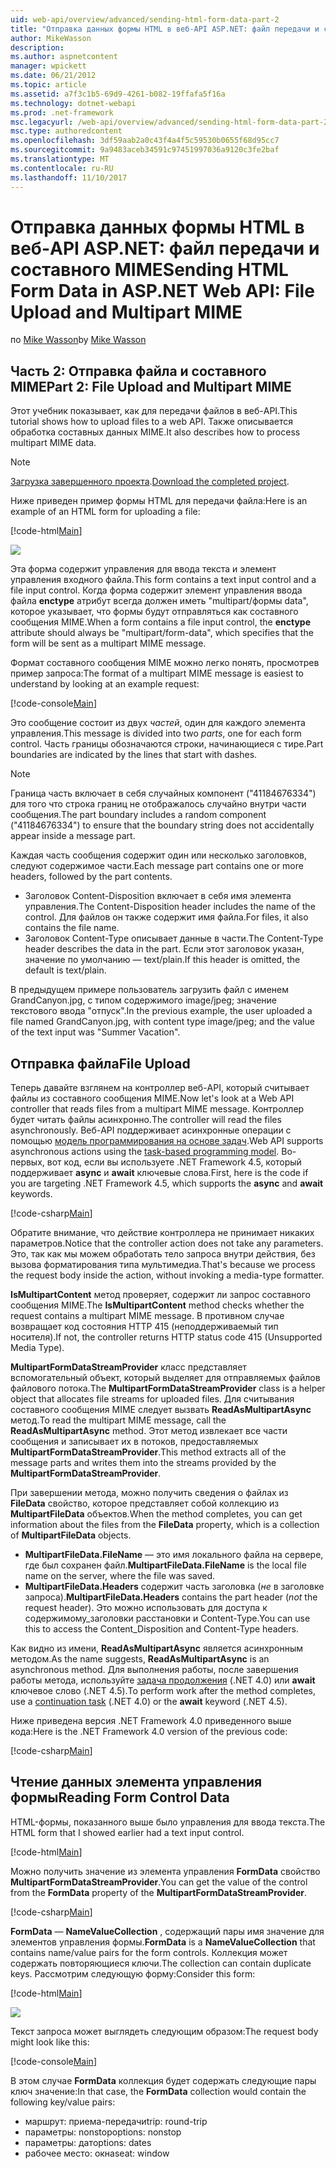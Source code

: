 ```yaml
---
uid: web-api/overview/advanced/sending-html-form-data-part-2
title: "Отправка данных формы HTML в веб-API ASP.NET: файл передачи и составного MIME | Документы Microsoft"
author: MikeWasson
description: 
ms.author: aspnetcontent
manager: wpickett
ms.date: 06/21/2012
ms.topic: article
ms.assetid: a7f3c1b5-69d9-4261-b082-19ffafa5f16a
ms.technology: dotnet-webapi
ms.prod: .net-framework
msc.legacyurl: /web-api/overview/advanced/sending-html-form-data-part-2
msc.type: authoredcontent
ms.openlocfilehash: 3df59aab2a0c43f4a4f5c59530b0655f68d95cc7
ms.sourcegitcommit: 9a9483aceb34591c97451997036a9120c3fe2baf
ms.translationtype: MT
ms.contentlocale: ru-RU
ms.lasthandoff: 11/10/2017
---
```

<a name="sending-html-form-data-in-aspnet-web-api-file-upload-and-multipart-mime"></a><span data-ttu-id="76454-102">Отправка данных формы HTML в веб-API ASP.NET: файл передачи и составного MIME</span><span class="sxs-lookup"><span data-stu-id="76454-102">Sending HTML Form Data in ASP.NET Web API: File Upload and Multipart MIME</span></span>
====================
<span data-ttu-id="76454-103">по [Mike Wasson](https://github.com/MikeWasson)</span><span class="sxs-lookup"><span data-stu-id="76454-103">by [Mike Wasson](https://github.com/MikeWasson)</span></span>

## <a name="part-2-file-upload-and-multipart-mime"></a><span data-ttu-id="76454-104">Часть 2: Отправка файла и составного MIME</span><span class="sxs-lookup"><span data-stu-id="76454-104">Part 2: File Upload and Multipart MIME</span></span>

<span data-ttu-id="76454-105">Этот учебник показывает, как для передачи файлов в веб-API.</span><span class="sxs-lookup"><span data-stu-id="76454-105">This tutorial shows how to upload files to a web API.</span></span> <span data-ttu-id="76454-106">Также описывается обработка составных данных MIME.</span><span class="sxs-lookup"><span data-stu-id="76454-106">It also describes how to process multipart MIME data.</span></span>

> [!NOTE]
> <span data-ttu-id="76454-107">[Загрузка завершенного проекта](https://code.msdn.microsoft.com/ASPNET-Web-API-File-Upload-a8c0fb0d).</span><span class="sxs-lookup"><span data-stu-id="76454-107">[Download the completed project](https://code.msdn.microsoft.com/ASPNET-Web-API-File-Upload-a8c0fb0d).</span></span>


<span data-ttu-id="76454-108">Ниже приведен пример формы HTML для передачи файла:</span><span class="sxs-lookup"><span data-stu-id="76454-108">Here is an example of an HTML form for uploading a file:</span></span>

[!code-html[Main](sending-html-form-data-part-2/samples/sample1.html)]

![](sending-html-form-data-part-2/_static/image1.png)

<span data-ttu-id="76454-109">Эта форма содержит управления для ввода текста и элемент управления входного файла.</span><span class="sxs-lookup"><span data-stu-id="76454-109">This form contains a text input control and a file input control.</span></span> <span data-ttu-id="76454-110">Когда форма содержит элемент управления ввода файла **enctype** атрибут всегда должен иметь &quot;multipart/формы data&quot;, которое указывает, что формы будут отправляться как составного сообщения MIME.</span><span class="sxs-lookup"><span data-stu-id="76454-110">When a form contains a file input control, the **enctype** attribute should always be &quot;multipart/form-data&quot;, which specifies that the form will be sent as a multipart MIME message.</span></span>

<span data-ttu-id="76454-111">Формат составного сообщения MIME можно легко понять, просмотрев пример запроса:</span><span class="sxs-lookup"><span data-stu-id="76454-111">The format of a multipart MIME message is easiest to understand by looking at an example request:</span></span>

[!code-console[Main](sending-html-form-data-part-2/samples/sample2.cmd)]

<span data-ttu-id="76454-112">Это сообщение состоит из двух *частей*, один для каждого элемента управления.</span><span class="sxs-lookup"><span data-stu-id="76454-112">This message is divided into two *parts*, one for each form control.</span></span> <span data-ttu-id="76454-113">Часть границы обозначаются строки, начинающиеся с тире.</span><span class="sxs-lookup"><span data-stu-id="76454-113">Part boundaries are indicated by the lines that start with dashes.</span></span>

> [!NOTE]
> <span data-ttu-id="76454-114">Граница часть включает в себя случайных компонент (&quot;41184676334&quot;) для того что строка границ не отображалось случайно внутри части сообщения.</span><span class="sxs-lookup"><span data-stu-id="76454-114">The part boundary includes a random component (&quot;41184676334&quot;) to ensure that the boundary string does not accidentally appear inside a message part.</span></span>


<span data-ttu-id="76454-115">Каждая часть сообщения содержит один или несколько заголовков, следуют содержимое части.</span><span class="sxs-lookup"><span data-stu-id="76454-115">Each message part contains one or more headers, followed by the part contents.</span></span>

- <span data-ttu-id="76454-116">Заголовок Content-Disposition включает в себя имя элемента управления.</span><span class="sxs-lookup"><span data-stu-id="76454-116">The Content-Disposition header includes the name of the control.</span></span> <span data-ttu-id="76454-117">Для файлов он также содержит имя файла.</span><span class="sxs-lookup"><span data-stu-id="76454-117">For files, it also contains the file name.</span></span>
- <span data-ttu-id="76454-118">Заголовок Content-Type описывает данные в части.</span><span class="sxs-lookup"><span data-stu-id="76454-118">The Content-Type header describes the data in the part.</span></span> <span data-ttu-id="76454-119">Если этот заголовок указан, значение по умолчанию — text/plain.</span><span class="sxs-lookup"><span data-stu-id="76454-119">If this header is omitted, the default is text/plain.</span></span>

<span data-ttu-id="76454-120">В предыдущем примере пользователь загрузить файл с именем GrandCanyon.jpg, с типом содержимого image/jpeg; значение текстового ввода &quot;отпуск&quot;.</span><span class="sxs-lookup"><span data-stu-id="76454-120">In the previous example, the user uploaded a file named GrandCanyon.jpg, with content type image/jpeg; and the value of the text input was &quot;Summer Vacation&quot;.</span></span>

## <a name="file-upload"></a><span data-ttu-id="76454-121">Отправка файла</span><span class="sxs-lookup"><span data-stu-id="76454-121">File Upload</span></span>

<span data-ttu-id="76454-122">Теперь давайте взглянем на контроллер веб-API, который считывает файлы из составного сообщения MIME.</span><span class="sxs-lookup"><span data-stu-id="76454-122">Now let's look at a Web API controller that reads files from a multipart MIME message.</span></span> <span data-ttu-id="76454-123">Контроллер будет читать файлы асинхронно.</span><span class="sxs-lookup"><span data-stu-id="76454-123">The controller will read the files asynchronously.</span></span> <span data-ttu-id="76454-124">Веб-API поддерживает асинхронные операции с помощью [модель программирования на основе задач](https://msdn.microsoft.com/library/dd460693.aspx).</span><span class="sxs-lookup"><span data-stu-id="76454-124">Web API supports asynchronous actions using the [task-based programming model](https://msdn.microsoft.com/library/dd460693.aspx).</span></span> <span data-ttu-id="76454-125">Во-первых, вот код, если вы используете .NET Framework 4.5, который поддерживает **async** и **await** ключевые слова.</span><span class="sxs-lookup"><span data-stu-id="76454-125">First, here is the code if you are targeting .NET Framework 4.5, which supports the **async** and **await** keywords.</span></span>

[!code-csharp[Main](sending-html-form-data-part-2/samples/sample3.cs)]

<span data-ttu-id="76454-126">Обратите внимание, что действие контроллера не принимает никаких параметров.</span><span class="sxs-lookup"><span data-stu-id="76454-126">Notice that the controller action does not take any parameters.</span></span> <span data-ttu-id="76454-127">Это, так как мы можем обработать тело запроса внутри действия, без вызова форматирования типа мультимедиа.</span><span class="sxs-lookup"><span data-stu-id="76454-127">That's because we process the request body inside the action, without invoking a media-type formatter.</span></span>

<span data-ttu-id="76454-128">**IsMultipartContent** метод проверяет, содержит ли запрос составного сообщения MIME.</span><span class="sxs-lookup"><span data-stu-id="76454-128">The **IsMultipartContent** method checks whether the request contains a multipart MIME message.</span></span> <span data-ttu-id="76454-129">В противном случае возвращает код состояния HTTP 415 (неподдерживаемый тип носителя).</span><span class="sxs-lookup"><span data-stu-id="76454-129">If not, the controller returns HTTP status code 415 (Unsupported Media Type).</span></span>

<span data-ttu-id="76454-130">**MultipartFormDataStreamProvider** класс представляет вспомогательный объект, который выделяет для отправляемых файлов файлового потока.</span><span class="sxs-lookup"><span data-stu-id="76454-130">The **MultipartFormDataStreamProvider** class is a helper object that allocates file streams for uploaded files.</span></span> <span data-ttu-id="76454-131">Для считывания составного сообщения MIME следует вызвать **ReadAsMultipartAsync** метод.</span><span class="sxs-lookup"><span data-stu-id="76454-131">To read the multipart MIME message, call the **ReadAsMultipartAsync** method.</span></span> <span data-ttu-id="76454-132">Этот метод извлекает все части сообщения и записывает их в потоков, предоставляемых **MultipartFormDataStreamProvider**.</span><span class="sxs-lookup"><span data-stu-id="76454-132">This method extracts all of the message parts and writes them into the streams provided by the **MultipartFormDataStreamProvider**.</span></span>

<span data-ttu-id="76454-133">При завершении метода, можно получить сведения о файлах из **FileData** свойство, которое представляет собой коллекцию из **MultipartFileData** объектов.</span><span class="sxs-lookup"><span data-stu-id="76454-133">When the method completes, you can get information about the files from the **FileData** property, which is a collection of **MultipartFileData** objects.</span></span>

- <span data-ttu-id="76454-134">**MultipartFileData.FileName** — это имя локального файла на сервере, где был сохранен файл.</span><span class="sxs-lookup"><span data-stu-id="76454-134">**MultipartFileData.FileName** is the local file name on the server, where the file was saved.</span></span>
- <span data-ttu-id="76454-135">**MultipartFileData.Headers** содержит часть заголовка (*не* в заголовке запроса).</span><span class="sxs-lookup"><span data-stu-id="76454-135">**MultipartFileData.Headers** contains the part header (*not* the request header).</span></span> <span data-ttu-id="76454-136">Это можно использовать для доступа к содержимому\_заголовки расстановки и Content-Type.</span><span class="sxs-lookup"><span data-stu-id="76454-136">You can use this to access the Content\_Disposition and Content-Type headers.</span></span>

<span data-ttu-id="76454-137">Как видно из имени, **ReadAsMultipartAsync** является асинхронным методом.</span><span class="sxs-lookup"><span data-stu-id="76454-137">As the name suggests, **ReadAsMultipartAsync** is an asynchronous method.</span></span> <span data-ttu-id="76454-138">Для выполнения работы, после завершения работы метода, используйте [задача продолжения](https://msdn.microsoft.com/en-us/library/ee372288.aspx) (.NET 4.0) или **await** ключевое слово (.NET 4.5).</span><span class="sxs-lookup"><span data-stu-id="76454-138">To perform work after the method completes, use a [continuation task](https://msdn.microsoft.com/en-us/library/ee372288.aspx) (.NET 4.0) or the **await** keyword (.NET 4.5).</span></span>

<span data-ttu-id="76454-139">Ниже приведена версия .NET Framework 4.0 приведенного выше кода:</span><span class="sxs-lookup"><span data-stu-id="76454-139">Here is the .NET Framework 4.0 version of the previous code:</span></span>

[!code-csharp[Main](sending-html-form-data-part-2/samples/sample4.cs)]

## <a name="reading-form-control-data"></a><span data-ttu-id="76454-140">Чтение данных элемента управления формы</span><span class="sxs-lookup"><span data-stu-id="76454-140">Reading Form Control Data</span></span>

<span data-ttu-id="76454-141">HTML-формы, показанного выше было управления для ввода текста.</span><span class="sxs-lookup"><span data-stu-id="76454-141">The HTML form that I showed earlier had a text input control.</span></span>

[!code-html[Main](sending-html-form-data-part-2/samples/sample5.html)]

<span data-ttu-id="76454-142">Можно получить значение из элемента управления **FormData** свойство **MultipartFormDataStreamProvider**.</span><span class="sxs-lookup"><span data-stu-id="76454-142">You can get the value of the control from the **FormData** property of the **MultipartFormDataStreamProvider**.</span></span>

[!code-csharp[Main](sending-html-form-data-part-2/samples/sample6.cs?highlight=15)]

<span data-ttu-id="76454-143">**FormData** — **NameValueCollection** , содержащий пары имя значение для элементов управления формы.</span><span class="sxs-lookup"><span data-stu-id="76454-143">**FormData** is a **NameValueCollection** that contains name/value pairs for the form controls.</span></span> <span data-ttu-id="76454-144">Коллекция может содержать повторяющиеся ключи.</span><span class="sxs-lookup"><span data-stu-id="76454-144">The collection can contain duplicate keys.</span></span> <span data-ttu-id="76454-145">Рассмотрим следующую форму:</span><span class="sxs-lookup"><span data-stu-id="76454-145">Consider this form:</span></span>

[!code-html[Main](sending-html-form-data-part-2/samples/sample7.html)]

![](sending-html-form-data-part-2/_static/image2.png)

<span data-ttu-id="76454-146">Текст запроса может выглядеть следующим образом:</span><span class="sxs-lookup"><span data-stu-id="76454-146">The request body might look like this:</span></span>

[!code-console[Main](sending-html-form-data-part-2/samples/sample8.cmd)]

<span data-ttu-id="76454-147">В этом случае **FormData** коллекция будет содержать следующие пары ключ значение:</span><span class="sxs-lookup"><span data-stu-id="76454-147">In that case, the **FormData** collection would contain the following key/value pairs:</span></span>

- <span data-ttu-id="76454-148">маршрут: приема-передачи</span><span class="sxs-lookup"><span data-stu-id="76454-148">trip: round-trip</span></span>
- <span data-ttu-id="76454-149">параметры: nonstop</span><span class="sxs-lookup"><span data-stu-id="76454-149">options: nonstop</span></span>
- <span data-ttu-id="76454-150">параметры: дат</span><span class="sxs-lookup"><span data-stu-id="76454-150">options: dates</span></span>
- <span data-ttu-id="76454-151">рабочее место: окна</span><span class="sxs-lookup"><span data-stu-id="76454-151">seat: window</span></span>
